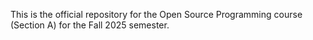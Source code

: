 This is the official repository for the Open Source Programming course (Section A) for the Fall 2025 semester.
